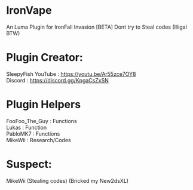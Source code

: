 # IronVape
An Luma Plugin for IronFall Invasion [BETA]
Dont try to Steal codes (Illigal BTW)

# Plugin Creator:                            
SleepyFish
YouTube : https://youtu.be/Ar55zce7OY8                  
Discord : https://discord.gg/KpgaCsZxSN

# Plugin Helpers                                      
FooFoo_The_Guy : Functions                   
Lukas          : Function                       
PabloMK7       : Functions                   
MikeWii        : Research/Codes                      

# Suspect:                                               
MikeWii (Stealing codes) (Bricked my New2dsXL)

